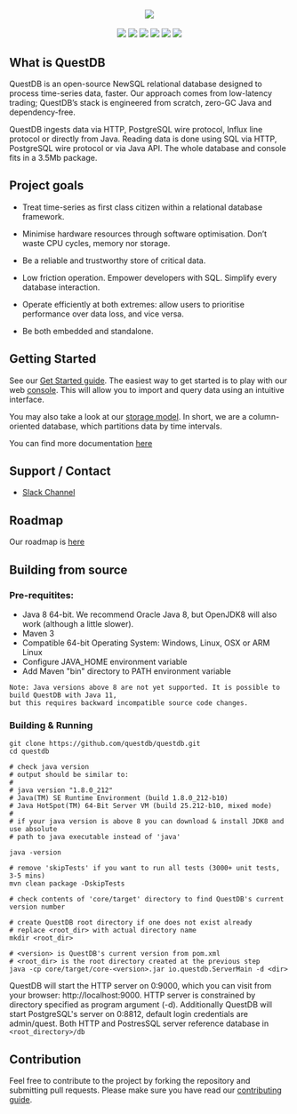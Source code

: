 <h4 align="center">
  <img src="https://raw.githubusercontent.com/questdb/questdb/master/core/src/main/resources/site/public/images/logo-readme.jpg"/>
</h4>

<p align="center">
  <a href="https://github.com/questdb/questdb/blob/master/LICENSE.txt"><img src="https://img.shields.io/github/license/questdb/questdb"></a>
  <a href="https://www.codacy.com/app/bluestreak/nfsdb"><img src="https://api.codacy.com/project/badge/grade/83c6250bd9fc45a98c12c191af710754"></a>
  <a href="https://circleci.com/gh/questdb/questdb"><img src="https://img.shields.io/circleci/build/github/questdb/questdb/master?token=c019f9fac8d84c0fa4896447d6073504a830e099"></a>
  <a href="https://serieux-saucisson-79115.herokuapp.com/"><img src="https://serieux-saucisson-79115.herokuapp.com/badge.svg"></a>
  <a href="https://github.com/questdb/questdb/releases/download/4.0.4/questdb-4.0.4-bin.tar.gz"><img src="https://img.shields.io/github/downloads/questdb/questdb/total"></a>
  <a href="https://search.maven.org/search?q=g:org.questdb"><img src="https://img.shields.io/maven-central/v/org.questdb/core"></a>
</p
  
<p/>

## What is QuestDB

QuestDB is an open-source NewSQL relational database designed to process time-series data, faster. Our approach comes from low-latency trading; QuestDB’s stack is engineered from scratch, zero-GC Java and dependency-free.

QuestDB ingests data via HTTP, PostgreSQL wire protocol, Influx line protocol or directly from Java. Reading data is done using SQL via HTTP, 
PostgreSQL wire protocol or via Java API. The whole database and console fits in a 3.5Mb package.

## Project goals

- Treat time-series as first class citizen within a relational database framework.

- Minimise hardware resources through software optimisation. Don’t waste CPU cycles, memory nor storage.

- Be a reliable and trustworthy store of critical data.

- Low friction operation. Empower developers with SQL. Simplify every database interaction.

- Operate efficiently at both extremes: allow users to prioritise performance over data loss, and vice versa.

- Be both embedded and standalone.

## Getting Started

See our [Get Started guide](https://www.questdb.io/docs/getstarted).
The easiest way to get started is to play with our
web [console](https://www.questdb.io/docs/console). This will allow you to import
and query data using an intuitive interface.

You may also take a look at our [storage model](https://www.questdb.io/docs/storagemodel). In short,
we are a column-oriented database, which partitions data by time intervals.

You can find more documentation [here](https://www.questdb.io/docs/docstructure)

## Support / Contact

- [Slack Channel](https://join.slack.com/t/questdb/shared_invite/enQtNzk4Nzg4Mjc2MTE2LTEzZThjMzliMjUzMTBmYzVjYWNmM2UyNWJmNDdkMDYyZmE0ZDliZTQxN2EzNzk5MDE3Zjc1ZmJiZmFiZTIwMGY)

## Roadmap

Our roadmap is [here](https://www.questdb.io/docs/roadmap)

## Building from source

### Pre-requitites:

- Java 8 64-bit. We recommend Oracle Java 8, but OpenJDK8 will also work (although a little slower).
- Maven 3
- Compatible 64-bit Operating System: Windows, Linux, OSX or ARM Linux
- Configure JAVA_HOME environment variable
- Add Maven "bin" directory to PATH environment variable

```
Note: Java versions above 8 are not yet supported. It is possible to build QuestDB with Java 11,
but this requires backward incompatible source code changes.
```

### Building & Running

```
git clone https://github.com/questdb/questdb.git
cd questdb

# check java version
# output should be similar to:
#
# java version "1.8.0_212"
# Java(TM) SE Runtime Environment (build 1.8.0_212-b10)
# Java HotSpot(TM) 64-Bit Server VM (build 25.212-b10, mixed mode)
#
# if your java version is above 8 you can download & install JDK8 and use absolute
# path to java executable instead of 'java'

java -version

# remove 'skipTests' if you want to run all tests (3000+ unit tests, 3-5 mins)
mvn clean package -DskipTests

# check contents of 'core/target' directory to find QuestDB's current version number

# create QuestDB root directory if one does not exist already
# replace <root_dir> with actual directory name
mkdir <root_dir>

# <version> is QuestDB's current version from pom.xml
# <root_dir> is the root directory created at the previous step
java -cp core/target/core-<version>.jar io.questdb.ServerMain -d <dir>
```

QuestDB will start the HTTP server on 0:9000, which you can visit from your browser: http://localhost:9000. HTTP server is constrained by directory specified as program argument (-d). Additionally QuestDB will start PostgreSQL's server on 0:8812, default login credentials are admin/quest. Both HTTP and PostresSQL server reference database in `<root_directory>/db`


## Contribution

Feel free to contribute to the project by forking the repository and submitting pull requests.
Please make sure you have read our [contributing guide](https://github.com/questdb/questdb/blob/master/CONTRIBUTING.md).
